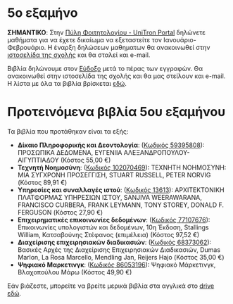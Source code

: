 # 5ο εξαμήνο

**ΣΗΜΑΝΤΙΚΟ**: Στην [Πύλη Φοιτητολογίου - UniTron Portal](https://sis-portal.uom.gr) δηλώνετε μαθήματα για να έχετε δικαίωμα να εξεταστείτε τον Ιανουάριο-Φεβρουάριο. Η έναρξη δηλώσεων μαθηματων θα ανακοινωθεί στην [ιστοσελίδα της σχολής](https://www.uom.gr/dai) και θα σταλεί και e-mail.

Βιβλία δηλώνουμε στον [Εύδοξο](https://eudoxus.gr/) μετά το πέρας των εγγραφών. Θα ανακοινωθεί στην ιστοσελίδα της σχολής και θα μας στείλουν και e-mail.  
Η λίστα με όλα τα βιβλία βρίσκεται [εδώ](https://service.eudoxus.gr/public/departments/courses/411862/2022).

# Προτεινόμενα βιβλία 5ου εξαμήνου

Τα βιβλία που προτάθηκαν είναι τα εξής:

* **Δίκαιο Πληροφορικής και Δεοντολογία**:  ([Κωδικός 59395808](https://service.eudoxus.gr/search/#a/id:59395808/0)): ΠΡΟΣΩΠΙΚΑ ΔΕΔΟΜΕΝΑ, ΕΥΓΕΝΙΙΑ ΑΛΕΞΑΝΔΡΟΠΟΥΛΟΥ-ΑΙΓΥΠΤΙΑΔΟΥ (Κόστος 55,00 €)
* **Τεχνητή Νοημοσύνη**:  ([Κωδικός 102070469](https://service.eudoxus.gr/search/#a/id:102070469/0)): ΤΕΧΝΗΤΗ ΝΟΗΜΟΣΥΝΗ: ΜΙΑ ΣΥΓΧΡΟΝΗ ΠΡΟΣΕΓΓΙΣΗ, STUART RUSSELL, PETER NORVIG (Κόστος 89,91 €)
* **Υπηρεσίες και συναλλαγές ιστού**:  ([Κωδικός 13613](https://service.eudoxus.gr/search/#a/id:13613/0)): ΑΡΧΙΤΕΚΤΟΝΙΚΗ ΠΛΑΤΦΟΡΜΑΣ ΥΠΗΡΕΣΙΩΝ ΙΣΤΟΥ, SANJIVA WEERAWARANA, FRANCISCO CURBERA, FRANK LEYMANN, TONY STOREY, DONALD F. FERGUSON (Κόστος 27,90 €)
* **Επιχειρηματικές επικοινωνίες δεδομένων**: ([Κωδικός 77107676](https://service.eudoxus.gr/search/#a/id:77107676/0)): Επικοινωνίες υπολογιστών και δεδομένων, 10η Έκδοση, Stallings William, Κατσαβούνης Στέφανος (επιμέλεια) (Κόστος 97,52 €)
* **Διαχείρισης επιχειρησιακών διαδικασιών**: ([Κωδικός 68373062](https://service.eudoxus.gr/search/#a/id:68373062/0)): Βασικές Αρχές της Διαχείρισης Επιχειρησιακών Διαδικασιών, Dumas Marlon, La Rosa Marcello, Mendling Jan, Reijers Hajo (Κόστος 35,00 €)
* **Ψηφιακό Μαρκετινγκ**:  ([Κωδικός 86053196](https://service.eudoxus.gr/search/#a/id:86053196/0)): Ψηφιακό Μάρκετινγκ, Βλαχοπούλου Μάρω (Κόστος 49,90 €)


Εάν βιάζεστε, μπορείτε να βρείτε μερικά βιβλία στα αγγλικά στο [drive εδώ](http://tiny.cc/evdo3os).
